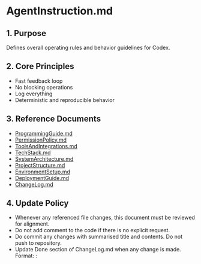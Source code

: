 # AgentInstruction.md

## 1. Purpose
Defines overall operating rules and behavior guidelines for Codex.

## 2. Core Principles
- Fast feedback loop
- No blocking operations
- Log everything
- Deterministic and reproducible behavior

## 3. Reference Documents
- [ProgrammingGuide.md](agent/ProgrammingGuide.md)
- [PermissionPolicy.md](agent/PermissionPolicy.md)
- [ToolsAndIntegrations.md](agent/ToolsAndIntegrations.md)
- [TechStack.md](agent/TechStack.md)
- [SystemArchitecture.md](agent/SystemArchitecture.md)
- [ProjectStructure.md](agent/ProjectStructure.md)
- [EnvironmentSetup.md](agent/EnvironmentSetup.md)
- [DeploymentGuide.md](agent/DeploymentGuide.md)
- [ChangeLog.md](agent/ChangeLog.md)

## 4. Update Policy
- Whenever any referenced file changes, this document must be reviewed for alignment.
- Do not add comment to the code if there is no explicit request.
- Do commit any changes with summarised title and contents. Do not push to repository.
- Update Done section of ChangeLog.md when any change is made. Format: <short-commit-hash>: <summary> 
